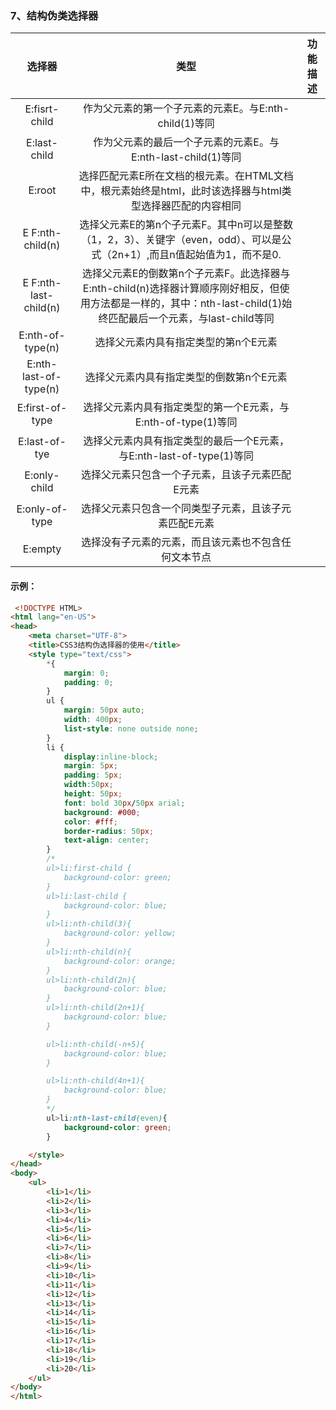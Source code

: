 ### 7、结构伪类选择器

| 选择器 | 类型 | 功能描述 |
| :---: | :---: | --- |
| E:fisrt-child | 作为父元素的第一个子元素的元素E。与E:nth-child\(1\)等同 |  |
| E:last-child | 作为父元素的最后一个子元素的元素E。与E:nth-last-child\(1\)等同 |  |
| E:root | 选择匹配元素E所在文档的根元素。在HTML文档中，根元素始终是html，此时该选择器与html类型选择器匹配的内容相同 |  |
| E F:nth-child\(n\) | 选择父元素E的第n个子元素F。其中n可以是整数（1，2，3）、关键字（even，odd）、可以是公式（2n+1）,而且n值起始值为1，而不是0. |  |
| E F:nth-last-child\(n\) | 选择父元素E的倒数第n个子元素F。此选择器与E:nth-child\(n\)选择器计算顺序刚好相反，但使用方法都是一样的，其中：nth-last-child\(1\)始终匹配最后一个元素，与last-child等同 |  |
| E:nth-of-type\(n\) | 选择父元素内具有指定类型的第n个E元素 |  |
| E:nth-last-of-type\(n\) | 选择父元素内具有指定类型的倒数第n个E元素 |  |
| E:first-of-type | 选择父元素内具有指定类型的第一个E元素，与E:nth-of-type\(1\)等同 |  |
| E:last-of-tye | 选择父元素内具有指定类型的最后一个E元素，与E:nth-last-of-type\(1\)等同 |  |
| E:only-child | 选择父元素只包含一个子元素，且该子元素匹配E元素 |  |
| E:only-of-type | 选择父元素只包含一个同类型子元素，且该子元素匹配E元素 |  |
| E:empty | 选择没有子元素的元素，而且该元素也不包含任何文本节点 |  |

#### 示例：

```html
 <!DOCTYPE HTML>
<html lang="en-US">
<head>
    <meta charset="UTF-8">
    <title>CSS3结构伪选择器的使用</title>
    <style type="text/css">
        *{
            margin: 0;
            padding: 0;
        }
        ul {
            margin: 50px auto;
            width: 400px;
            list-style: none outside none;
        }
        li {
            display:inline-block;
            margin: 5px;
            padding: 5px;
            width:50px;
            height: 50px;
            font: bold 30px/50px arial;
            background: #000;
            color: #fff;
            border-radius: 50px;
            text-align: center;
        }
        /*
        ul>li:first-child {
            background-color: green;
        }
        ul>li:last-child {
            background-color: blue;
        }
        ul>li:nth-child(3){
            background-color: yellow;
        }
        ul>li:nth-child(n){
            background-color: orange;
        }
        ul>li:nth-child(2n){
            background-color: blue;
        }
        ul>li:nth-child(2n+1){
            background-color: blue;
        }

        ul>li:nth-child(-n+5){
            background-color: blue;
        }

        ul>li:nth-child(4n+1){
            background-color: blue;
        }
        */
        ul>li:nth-last-child(even){
            background-color: green;
        }

    </style>
</head>
<body>
    <ul>
        <li>1</li>
        <li>2</li>
        <li>3</li>
        <li>4</li>
        <li>5</li>
        <li>6</li>
        <li>7</li>
        <li>8</li>
        <li>9</li>
        <li>10</li>
        <li>11</li>
        <li>12</li>
        <li>13</li>
        <li>14</li>
        <li>15</li>
        <li>16</li>
        <li>17</li>
        <li>18</li>
        <li>19</li>
        <li>20</li>
    </ul>
</body>
</html>
```



